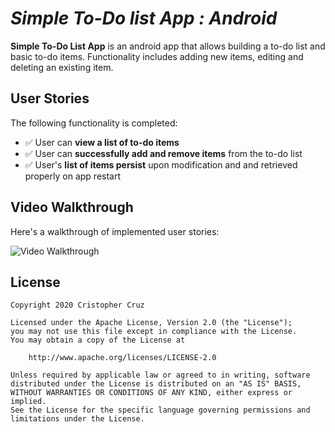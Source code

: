# *Simple To-Do list App : Android*

**Simple To-Do List App** is an android app that allows building a to-do list and basic to-do items. Functionality includes adding new items, editing and deleting an existing item.

## User Stories

The following functionality is completed:

* ✅ User can **view a list of to-do items**
* ✅ User can **successfully add and remove items** from the to-do list
* ✅ User's **list of items persist** upon modification and and retrieved properly on app restart

## Video Walkthrough

Here's a walkthrough of implemented user stories:

<img src='http://g.recordit.co/iKXs45grVR.gif' title='Video Walkthrough' width='' alt='Video Walkthrough' />


## License

    Copyright 2020 Cristopher Cruz

    Licensed under the Apache License, Version 2.0 (the "License");
    you may not use this file except in compliance with the License.
    You may obtain a copy of the License at

        http://www.apache.org/licenses/LICENSE-2.0

    Unless required by applicable law or agreed to in writing, software
    distributed under the License is distributed on an "AS IS" BASIS,
    WITHOUT WARRANTIES OR CONDITIONS OF ANY KIND, either express or implied.
    See the License for the specific language governing permissions and
    limitations under the License.
